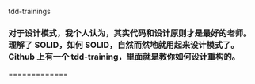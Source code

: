 tdd-trainings
### 对于设计模式，我个人认为，其实代码和设计原则才是最好的老师。理解了 SOLID，如何 SOLID，自然而然地就用起来设计模式了。 Github 上有一个 tdd-training，里面就是教你如何设计重构的。
=============

